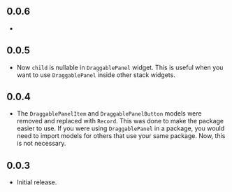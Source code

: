## 0.0.6
* 

## 0.0.5

* Now `child` is nullable in `DraggablePanel` widget. This is useful when you want to use `DraggablePanel` inside other stack widgets.

## 0.0.4

* The `DraggablePanelItem` and `DraggablePanelButton` models were removed and replaced with `Record`.
This was done to make the package easier to use. If you were using `DraggablePanel` in a package, you would need to import models for others that use your same package. Now, this is not necessary.

## 0.0.3

* Initial release.